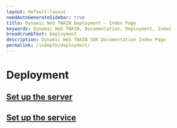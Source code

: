 ```yaml
---
layout: default-layout
needAutoGenerateSidebar: true
title: Dynamic Web TWAIN Deployment - Index Page
keywords: Dynamic Web TWAIN, Documentation, Deployment, Index
breadcrumbText: Deployment
description: Dynamic Web TWAIN SDK Documentation Index Page
permalink: /indepth/deployment/
---
```


# Deployment

## [Set up the server]({{site.indepth}}deployment/server.html)

## [Set up the service]({{site.indepth}}deployment/service.html)
<!--
## [Scenarios]({{site.indepth}}deployment/scenarios.html)
-->

